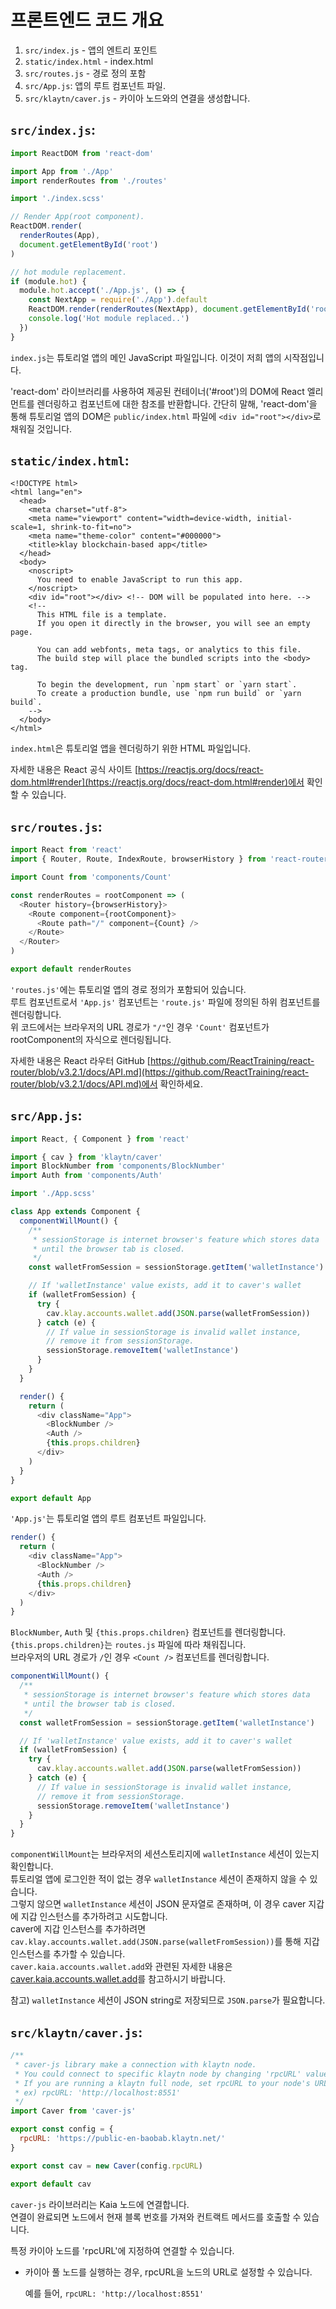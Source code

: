 # 프론트엔드 코드 개요

1. `src/index.js` - 앱의 엔트리 포인트
2. `static/index.html` - index.html
3. `src/routes.js` - 경로 정의 포함
4. `src/App.js`: 앱의 루트 컴포넌트 파일.
5. `src/klaytn/caver.js` - 카이아 노드와의 연결을 생성합니다.

## `src/index.js`: <a id="1-src-index-js"></a>

```javascript
import ReactDOM from 'react-dom'

import App from './App'
import renderRoutes from './routes'

import './index.scss'

// Render App(root component).
ReactDOM.render(
  renderRoutes(App),
  document.getElementById('root')
)

// hot module replacement.
if (module.hot) {
  module.hot.accept('./App.js', () => {
    const NextApp = require('./App').default
    ReactDOM.render(renderRoutes(NextApp), document.getElementById('root'))
    console.log('Hot module replaced..')
  })
}
```

`index.js`는 튜토리얼 앱의 메인 JavaScript 파일입니다. 이것이 저희 앱의 시작점입니다.

'react-dom' 라이브러리를 사용하여 제공된 컨테이너('#root')의 DOM에 React 엘리먼트를 렌더링하고 컴포넌트에 대한 참조를 반환합니다. 간단히 말해, 'react-dom'을 통해 튜토리얼 앱의 DOM은 `public/index.html` 파일에 `<div id="root"></div>`로 채워질 것입니다.

## `static/index.html`: <a id="2-static-index-html"></a>

```markup
<!DOCTYPE html>
<html lang="en">
  <head>
    <meta charset="utf-8">
    <meta name="viewport" content="width=device-width, initial-scale=1, shrink-to-fit=no">
    <meta name="theme-color" content="#000000">
    <title>klay blockchain-based app</title>
  </head>
  <body>
    <noscript>
      You need to enable JavaScript to run this app.
    </noscript>
    <div id="root"></div> <!-- DOM will be populated into here. -->
    <!--
      This HTML file is a template.
      If you open it directly in the browser, you will see an empty page.

      You can add webfonts, meta tags, or analytics to this file.
      The build step will place the bundled scripts into the <body> tag.

      To begin the development, run `npm start` or `yarn start`.
      To create a production bundle, use `npm run build` or `yarn build`.
    -->
  </body>
</html>
```

`index.html`은 튜토리얼 앱을 렌더링하기 위한 HTML 파일입니다.

자세한 내용은 React 공식 사이트 [https://reactjs.org/docs/react-dom.html#render](https://reactjs.org/docs/react-dom.html#render)에서 확인할 수 있습니다.

## `src/routes.js`: <a id="3-src-routes-js"></a>

```javascript
import React from 'react'
import { Router, Route, IndexRoute, browserHistory } from 'react-router'

import Count from 'components/Count'

const renderRoutes = rootComponent => (
  <Router history={browserHistory}>
    <Route component={rootComponent}>
      <Route path="/" component={Count} />
    </Route>
  </Router>
)

export default renderRoutes
```

`'routes.js'`에는 튜토리얼 앱의 경로 정의가 포함되어 있습니다.\
루트 컴포넌트로서 `'App.js'` 컴포넌트는 `'route.js'` 파일에 정의된 하위 컴포넌트를 렌더링합니다.\
위 코드에서는 브라우저의 URL 경로가 `"/"`인 경우 `'Count'` 컴포넌트가 rootComponent의 자식으로 렌더링됩니다.

자세한 내용은 React 라우터 GitHub [https://github.com/ReactTraining/react-router/blob/v3.2.1/docs/API.md](https://github.com/ReactTraining/react-router/blob/v3.2.1/docs/API.md)에서 확인하세요.

## `src/App.js`: <a id="4-src-app-js"></a>

```javascript
import React, { Component } from 'react'

import { cav } from 'klaytn/caver'
import BlockNumber from 'components/BlockNumber'
import Auth from 'components/Auth'

import './App.scss'

class App extends Component {
  componentWillMount() {
    /**
     * sessionStorage is internet browser's feature which stores data
     * until the browser tab is closed.
     */
    const walletFromSession = sessionStorage.getItem('walletInstance')

    // If 'walletInstance' value exists, add it to caver's wallet
    if (walletFromSession) {
      try {
        cav.klay.accounts.wallet.add(JSON.parse(walletFromSession))
      } catch (e) {
        // If value in sessionStorage is invalid wallet instance,
        // remove it from sessionStorage.
        sessionStorage.removeItem('walletInstance')
      }
    }
  }

  render() {
    return (
      <div className="App">
        <BlockNumber />
        <Auth />
        {this.props.children}
      </div>
    )
  }
}

export default App
```

`'App.js'`는 튜토리얼 앱의 루트 컴포넌트 파일입니다.

```javascript
render() {
  return (
    <div className="App">
      <BlockNumber />
      <Auth />
      {this.props.children}
    </div>
  )
}
```

`BlockNumber`, `Auth` 및 `{this.props.children}` 컴포넌트를 렌더링합니다.\
`{this.props.children}`는 `routes.js` 파일에 따라 채워집니다.\
브라우저의 URL 경로가 `/`인 경우 `<Count />` 컴포넌트를 렌더링합니다.

```javascript
componentWillMount() {
  /**
   * sessionStorage is internet browser's feature which stores data
   * until the browser tab is closed.
   */
  const walletFromSession = sessionStorage.getItem('walletInstance')

  // If 'walletInstance' value exists, add it to caver's wallet
  if (walletFromSession) {
    try {
      cav.klay.accounts.wallet.add(JSON.parse(walletFromSession))
    } catch (e) {
      // If value in sessionStorage is invalid wallet instance,
      // remove it from sessionStorage.
      sessionStorage.removeItem('walletInstance')
    }
  }
}
```

`componentWillMount`는 브라우저의 세션스토리지에 `walletInstance` 세션이 있는지 확인합니다.\
튜토리얼 앱에 로그인한 적이 없는 경우 `walletInstance` 세션이 존재하지 않을 수 있습니다.\
그렇지 않으면 `walletInstance` 세션이 JSON 문자열로 존재하며, 이 경우 caver 지갑에 지갑 인스턴스를 추가하려고 시도합니다.\
caver에 지갑 인스턴스를 추가하려면 `cav.klay.accounts.wallet.add(JSON.parse(walletFromSession))`를 통해 지갑 인스턴스를 추가할 수 있습니다.\
`caver.kaia.accounts.wallet.add`와 관련된 자세한 내용은 [caver.kaia.accounts.wallet.add](../../../../references/sdk/caver-js-1.4.1/api/caver.kaia.accounts.md#wallet-add)를 참고하시기 바랍니다.

참고) `walletInstance` 세션이 JSON string로 저장되므로 `JSON.parse`가 필요합니다.

## `src/klaytn/caver.js`: <a id="5-src-kaia-caver-js"></a>

```javascript
/**
 * caver-js library make a connection with klaytn node.
 * You could connect to specific klaytn node by changing 'rpcURL' value.
 * If you are running a klaytn full node, set rpcURL to your node's URL.
 * ex) rpcURL: 'http://localhost:8551'
 */
import Caver from 'caver-js'

export const config = {
  rpcURL: 'https://public-en-baobab.klaytn.net/'
}

export const cav = new Caver(config.rpcURL)

export default cav
```

`caver-js` 라이브러리는 Kaia 노드에 연결합니다.\
연결이 완료되면 노드에서 현재 블록 번호를 가져와 컨트랙트 메서드를 호출할 수 있습니다.

특정 카이아 노드를 'rpcURL'에 지정하여 연결할 수 있습니다.

- 카이아 풀 노드를 실행하는 경우, rpcURL을 노드의 URL로 설정할 수 있습니다.

  예를 들어, `rpcURL: 'http://localhost:8551'`
